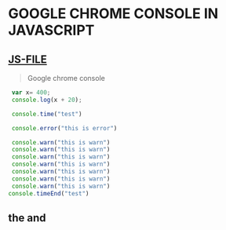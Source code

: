 # GOOGLE CHROME CONSOLE IN JAVASCRIPT
[JS-FILE](../js/10-Google-chrome-console.js)
---
>Google chrome console

```javascript
 var x= 400;
 console.log(x + 20);

 console.time("test")

 console.error("this is error")

 console.warn("this is warn")
 console.warn("this is warn")
 console.warn("this is warn")
 console.warn("this is warn")
 console.warn("this is warn")
 console.warn("this is warn")
 console.warn("this is warn")
console.timeEnd("test")

```
## the and
